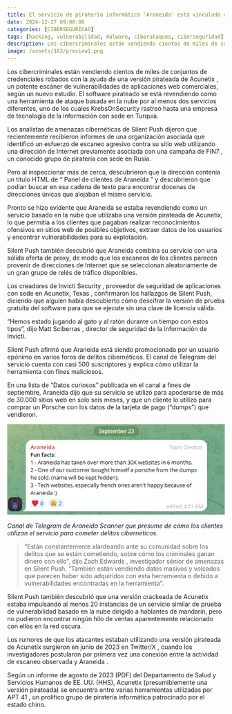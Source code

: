 ```yaml
---
title: El servicio de piratería informática 'Araneida' está vinculado a una empresa turca de TI
date: 2024-12-27 09:00:00 
categories: [CIBERSEGURIDAD]
tags: [hacking, vulnerabilidad, malware, ciberataques, ciberseguridad]
description: Los cibercriminales están vendiendo cientos de miles de conjuntos de credenciales robados con la ayuda de una versión pirateada de Acunetix.
image: /assets/103/preview1.png
---
```


Los cibercriminales están vendiendo cientos de miles de conjuntos de credenciales robados con la ayuda de una versión pirateada de Acunetix , un potente escáner de vulnerabilidades de aplicaciones web comerciales, según un nuevo estudio. El software pirateado se está revendiendo como una herramienta de ataque basada en la nube por al menos dos servicios diferentes, uno de los cuales KrebsOnSecurity rastreó hasta una empresa de tecnología de la información con sede en Turquía.

Los analistas de amenazas cibernéticas de Silent Push dijeron que recientemente recibieron informes de una organización asociada que identificó un esfuerzo de escaneo agresivo contra su sitio web utilizando una dirección de Internet previamente asociada con una campaña de FIN7 , un conocido grupo de piratería con sede en Rusia.

Pero al inspeccionar más de cerca, descubrieron que la dirección contenía un título HTML de “ Panel de clientes de Araneida ” y descubrieron que podían buscar en esa cadena de texto para encontrar docenas de direcciones únicas que alojaban el mismo servicio.

Pronto se hizo evidente que Araneida se estaba revendiendo como un servicio basado en la nube que utilizaba una versión pirateada de Acunetix, lo que permitía a los clientes que pagaban realizar reconocimientos ofensivos en sitios web de posibles objetivos, extraer datos de los usuarios y encontrar vulnerabilidades para su explotación.

Silent Push también descubrió que Araneida combina su servicio con una sólida oferta de proxy, de modo que los escaneos de los clientes parecen provenir de direcciones de Internet que se seleccionan aleatoriamente de un gran grupo de relés de tráfico disponibles.

Los creadores de Invicti Security , proveedor de seguridad de aplicaciones con sede en Acunetix, Texas , confirmaron los hallazgos de Silent Push, diciendo que alguien había descubierto cómo descifrar la versión de prueba gratuita del software para que se ejecute sin una clave de licencia válida.

“Hemos estado jugando al gato y al ratón durante un tiempo con estos tipos”, dijo Matt Sciberras , director de seguridad de la información de Invicti.

Silent Push afirmó que Araneida está siendo promocionada por un usuario epónimo en varios foros de delitos cibernéticos. El canal de Telegram del servicio cuenta con casi 500 suscriptores y explica cómo utilizar la herramienta con fines maliciosos.

En una lista de “Datos curiosos” publicada en el canal a fines de septiembre, Araneida dijo que su servicio se utilizó para apoderarse de más de 30.000 sitios web en solo seis meses, y que un cliente lo utilizó para comprar un Porsche con los datos de la tarjeta de pago (“dumps”) que vendieron.

![Imagen 00](/assets/103/103-01.png)

*Canal de Telegram de Araneida Scanner que presume de cómo los clientes utilizan el servicio para cometer delitos cibernéticos.*

> “Están constantemente alardeando ante su comunidad sobre los delitos que se están cometiendo, sobre cómo los criminales ganan dinero con ello”, dijo  Zach Edwards , investigador sénior de amenazas en Silent Push. “También están vendiendo datos masivos y volcados que parecen haber sido adquiridos con esta herramienta o debido a vulnerabilidades encontradas en la herramienta”.

Silent Push también descubrió que una versión crackeada de Acunetix estaba impulsando al menos 20 instancias de un servicio similar de prueba de vulnerabilidad basado en la nube dirigido a hablantes de mandarín, pero no pudieron encontrar ningún hilo de ventas aparentemente relacionado con ellos en la red oscura.

Los rumores de que los atacantes estaban utilizando una versión pirateada de Acunetix surgieron en junio de 2023 en Twitter/X , cuando los investigadores postularon por primera vez una conexión entre la actividad de escaneo observada y Araneida .

Según un informe de agosto de 2023 (PDF) del Departamento de Salud y Servicios Humanos de EE. UU. (HHS), Acunetix (presumiblemente una versión pirateada) se encuentra entre varias herramientas utilizadas por APT 41 , un prolífico grupo de piratería informática patrocinado por el estado chino.


